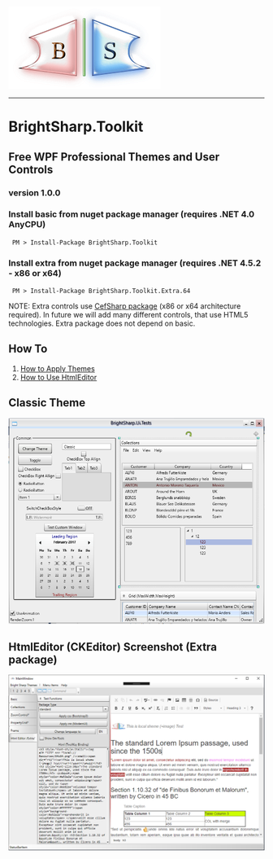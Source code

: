 ![NuGet logo](https://github.com/VitalickS/BrightSharp.Toolkit/blob/master/docs/logo.png)

------------------------

# BrightSharp.Toolkit
## Free WPF Professional Themes and User Controls

### version 1.0.0


### Install **basic** from nuget package manager (requires .NET 4.0 AnyCPU)
```batch
 PM > Install-Package BrightSharp.Toolkit
```

### Install **extra** from nuget package manager (requires .NET 4.5.2 - x86 or x64)
```batch
 PM > Install-Package BrightSharp.Toolkit.Extra.64
```
NOTE: Extra controls use [CefSharp package](https://github.com/cefsharp/CefSharp) (x86 or x64 architecture required). 
In future we will add many different controls, that use HTML5 technologies. Extra package does not depend on basic.

## How To

1. [How to Apply Themes](docs/help/apply-themes.md)
3. [How to Use HtmlEditor](docs/help/htmleditor.md)

## Classic Theme
![CKEditor](docs/classic-theme.png)


## HtmlEditor (CKEditor) Screenshot (Extra package)
![CKEditor](docs/htmleditor.png)
